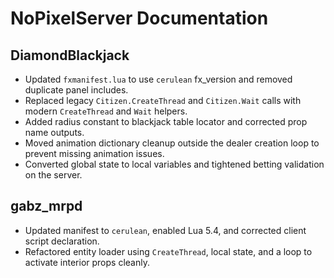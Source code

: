# NoPixelServer Documentation

## DiamondBlackjack
- Updated `fxmanifest.lua` to use `cerulean` fx_version and removed duplicate panel includes.
- Replaced legacy `Citizen.CreateThread` and `Citizen.Wait` calls with modern `CreateThread` and `Wait` helpers.
- Added radius constant to blackjack table locator and corrected prop name outputs.
- Moved animation dictionary cleanup outside the dealer creation loop to prevent missing animation issues.
- Converted global state to local variables and tightened betting validation on the server.

## gabz_mrpd
- Updated manifest to `cerulean`, enabled Lua 5.4, and corrected client script declaration.
- Refactored entity loader using `CreateThread`, local state, and a loop to activate interior props cleanly.
